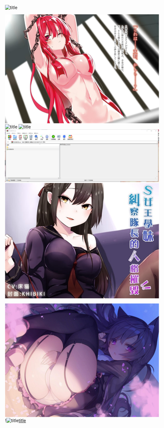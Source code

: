 ![title]()

![title](https://raw.githubusercontent.com/shenyueyemiao/gitnote-images/master/gitnote/2019/08/24/000000000000-1566611885466.jpg)
![title]()
![title]()![title](https://raw.githubusercontent.com/shenyueyemiao/gitnote-images/master/gitnote/2019/12/10/S%5BL%60SZ_WE%5B9N3WK8R1NQCDI-1575934953533.png)
![title](https://raw.githubusercontent.com/shenyueyemiao/gitnote-images/master/gitnote/2019/12/10/RJ208350_img_main-1575935169758.jpg)

![title](.local/static/2019/11/4/236.1576084704069.jpg)
!![title]()[title]()
